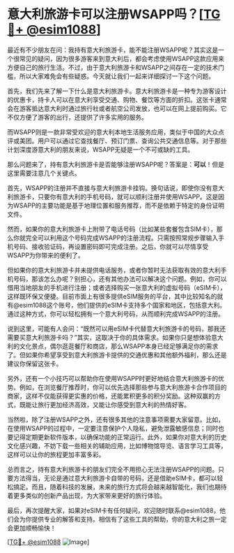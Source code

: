 # 意大利旅游卡可以注册WSAPP吗？[[TG💪+ @esim1088](https://t.me/s/esim1088)]

最近有不少朋友在问：我持有意大利旅游卡，能不能注册WSAPP呢？其实这是一个很常见的疑问，因为很多游客来到意大利后，都会考虑使用WSAPP这款应用来方便自己的旅行生活。不过，由于意大利旅游卡和WSAPP之间存在一定的技术门槛，所以大家难免会有些疑惑。今天就让我们一起来详细探讨一下这个问题。

首先，我们先来了解一下什么是意大利旅游卡。意大利旅游卡是一种专为游客设计的优惠卡，持卡人可以在意大利享受交通、购物、餐饮等方面的折扣。这张卡通常会在游客抵达意大利时通过旅行社或者航空公司发放，也可以在网上提前购买。它不仅方便了游客的出行，还提供了许多实用的服务。

而WSAPP则是一款非常受欢迎的意大利本地生活服务应用，类似于中国的大众点评或美团。用户可以通过它查找餐厅、预订门票、查询公共交通信息等。对于那些计划深度游意大利的朋友来说，WSAPP无疑是一个不可或缺的工具。

那么问题来了，持有意大利旅游卡是否能够注册WSAPP呢？答案是：**可以**！但是这里需要注意几个关键点。

首先，WSAPP的注册并不直接与意大利旅游卡挂钩。换句话说，即使你没有意大利旅游卡，只要你有意大利的手机号码，就可以顺利注册并使用WSAPP。这是因为WSAPP的主要功能是基于地理位置和服务推荐，而不是依赖于特定的身份证明文件。

然而，如果你的意大利旅游卡上附带了电话号码（比如某些套餐包含SIM卡），那么你就完全可以利用这个号码完成WSAPP的注册流程。只需按照常规步骤输入手机号码、接收验证码，再设置密码即可完成注册。之后，你就可以尽情享受WSAPP为你带来的便利了。

但如果你的意大利旅游卡并未提供电话服务，或者你暂时无法获取有效的意大利手机号码，那该怎么办呢？别担心，还有其他办法可以解决这个问题。例如，你可以借用当地朋友的手机进行注册；或者选择购买一张意大利的虚拟号码（eSIM卡），这样既环保又便捷。目前市面上有很多提供eSIM服务的平台，其中比较知名的就有@esim1088这个账号，他们提供的eSIM卡支持多个国家和地区，包括意大利。通过这种方式，你可以轻松拥有一个意大利号码，从而顺利完成WSAPP的注册。

说到这里，可能有人会问：“既然可以用eSIM卡代替意大利旅游卡的号码，那我还需要买意大利旅游卡吗？”其实，这取决于你的具体需求。如果你只是想体验意大利的文化景点，偶尔逛逛餐厅和商店，那么WSAPP本身已经足够满足你的需求了。但如果你希望享受到意大利旅游卡提供的交通优惠和其他额外福利，那么还是建议你保留这张卡。

另外，还有一个小技巧可以帮助你在使用WSAPP时更好地结合意大利旅游卡的优势。例如，在浏览餐厅推荐时，你可以优先选择那些参与意大利旅游卡合作项目的商家，这样不仅能获得更实惠的价格，还能累积更多的积分奖励。这种双赢的方式，既能让旅行更加经济高效，又能让你感受到意大利的热情好客。

当然啦，除了注册WSAPP之外，还有很多其他的注意事项需要大家留意。比如，在使用WSAPP的过程中，一定要注意保护个人隐私，避免泄露敏感信息；同时也要记得定期更新软件版本，以确保功能的正常运行。此外，如果你对意大利的历史文化感兴趣，不妨下载一些相关的辅助应用，比如博物馆导览、语言学习工具等，这样可以让你的旅程更加丰富多彩。

总而言之，持有意大利旅游卡的朋友们完全不用担心无法注册WSAPP的问题。只要方法得当，无论是通过意大利旅游卡自带的号码，还是借助eSIM卡，都可以轻松搞定。而且，随着科技的发展，未来的旅行方式将会越来越智能化，我们也期待着更多类似的创新产品出现，为大家带来更好的旅行体验。

最后，再次提醒大家，如果对eSIM卡有任何疑问，欢迎随时联系@esim1088，他们会为你提供专业的解答和支持。相信有了这些工具的帮助，你的意大利之旅一定会更加顺畅愉快！

[[TG💪+ @esim1088](https://t.me/s/esim1088) ![Image](https://i.postimg.cc/4NQfJmqS/Snipaste-2025-05-13-00-14-12.png)]